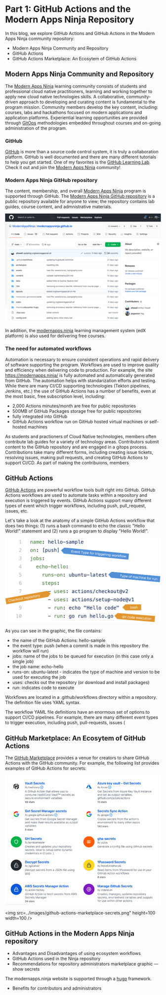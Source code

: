# Part 1: GitHub Actions and the Modern Apps Ninja Repository
In this blog, we explore GitHub Actions and GitHub Actions in the Modern Apps Ninja community repository:
* Modern Apps Ninja Community and Repository
* GitHub Actions
* GitHub Actions Marketplace: An Ecosytem of GitHub Actions

## Modern Apps Ninja Community and Repository
The [Modern Apps Ninja](https:https://modernapps.ninja/) learning community consists of students and professional cloud native practitioners, learning and working together to apply new cloud native technologies skills. A collaborative, community-driven approach to developing and curating content is fundamental to the program mission.  Community members develop the key content, including: courses, labs and hackathons focused on modern applications and application platforms.  Experiential learning opportunities are provided through [GitOps](https://www.youtube.com/watch?v=r50tRQjisxw) methodologies embedded throughout courses and on-going administration of the program.

### GitHub 
[GitHub](https://github.com) is more than a source code control system, it is truly a collaboration platform. GitHub is well documented and there are many different tutorials to help you get started.  One of my favorites is the [GitHub Learning Lab](https://lab.github.com/). Check it out and join the [Modern Apps Ninja](https:https://modernapps.ninja/) community!

### Modern Apps Ninja GitHub repository
The content, membership, and overall [Modern Apps Ninja](https:https://modernapps.ninja/) program is supported through GitHub.  The [Modern Apps Ninja GitHub repository](https://github.com/ModernAppsNinja/modernappsninja.github.io) is a public repository available for anyone to view; the repository contains lab guides, course content, and admnistrative materials.

![Modern Apps Ninja Repository](../images/modernapps-top-level.png)

In addition, the [modernapps.ninja](https://lms.modernapps.ninja/) learning management system (edX platform) is also used for delivering free courses.

### The need for automated workflows
Automation is necessary to ensure consistent operations and rapid delivery of software supporting the program. Workflows are used to improve quality and efficiency when delivering code to production. For example, the site https://modernapps.ninja/ is fully automated and automatically generated from GitHub. The automation helps with standarization efforts and testing. While there are many CI/CD supporting technologies (Tekton pipelines, Jenkins, etc.) the use of GitHub Actions has a number of benefits, even at the most basic, free subscription level, including: 
* 2,000 Actions minutes/month are free for public repositories
* 500MB of GitHub Packages storage free for public repositories
* fully integrated into GitHub
* GitHub Actions workflow run on GitHub hosted virtual machines or self-hosted machines

As students and practioners of Cloud Native technologies, members often contribute lab guides for a variety of technology areas. 
Contributors submit content to the GitHub repository and are engaged in a gitops process. Contributions take many different forms, including creating issue tickets, resolving issues, making pull requests, and creating GitHub Actions to support CI/CD.
As part of making the contribuions, members 


## GitHub Actions
[GitHub Actions](https://docs.github.com/en/free-pro-team@latest/actions) are powerful workflow tools built right into GitHub. GitHub Actions workflows are used to automate tasks within a repository and execution is triggered by events. GitHub Actions support many different types of event which trigger workflows, including push, pull_request, issues, etc. 

Let's take a look at the anatomy of a simple GitHub Actions workflow that does two things: (1) runs a bash command to echo the classic "Hello World!" statement and (2) runs a go program to display "Hello World!".

![hello-action.yml](../images/hello-action.png)

As you can see in the graphic, the file contains:
* the name of the GitHub Actions: hello-sample 
* the event type: push (when a commit is made in this repository the workflow will run)
* jobs: name of the jobs to be queued for execution (in this case only a single job)
* the job name: echo-hello
* runs-on: ubuntu-latest - indicates the type of machine and version to be used for executing the job
* uses: checks out the repository (or download and install packages)
* run: indicates code to execute

Workflows are located in a .github/workflows directory within a repository. The definition file uses YAML syntax.

The workflow YAML file definitions have an enormous set of options to support CI/CD pipelines. For example, there are many different event types to trigger execution, including push, pull-requests, issues (



## GitHub Marketplace: An Ecosytem of GitHub Actions
The [GitHub Marketplace](https://github.com/marketplace) provides a venue for creators to share GitHub Actions with the GitHub community. For example, the following list provides examples of GitHub Actions for secrets:

![GitHub Marketplace Example](../images/github-actions-marketplace-secrets.png)

<img src=../images/github-actions-marketplace-secrets.png" height=100 width=100 />
                                                          
## GitHub Actions in the Modern Apps Ninja repository

* Advantages and Disadvantages of using ecosystem workflows
* GitHub Actions used in the Ninja repository
* Recommendations for repository administrators
marketplace graphic — show secrets



The modernapps.ninja website is supported through a [hugo](https://gohugo.io/) framework.



* Benefits for contributors and administrators

